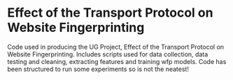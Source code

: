 # Effect of the Transport Protocol on Website Fingerprinting
Code used in producing the UG Project, Effect of the Transport Protocol on Website Fingerprinting. Includes scripts used for data collection, data testing and cleaning, extracting features and training wfp models. Code has been structured to run some experiments so is not the neatest!
